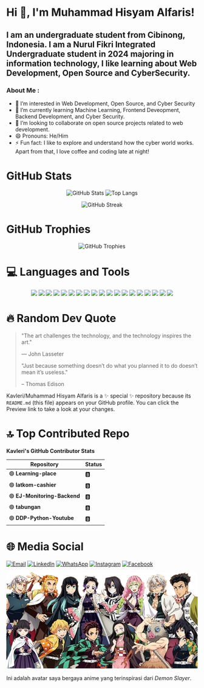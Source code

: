 # Hi 👋, I'm Muhammad Hisyam Alfaris!
## I am an undergraduate student from Cibinong, Indonesia. I am a Nurul Fikri Integrated Undergraduate student in 2024 majoring in information technology, I like learning about Web Development, Open Source and Cyber ​​Security.

### About Me :
- 👀 I’m interested in Web Development, Open Source, and Cyber Security
- 🌱 I’m currently learning Machine Learning, Frontend Deveopment, Backend Development, and Cyber Security.
- 💞️ I’m looking to collaborate on open source projects related to web development.
- 😄 Pronouns: He/Him
- ⚡ Fun fact: I like to explore and understand how the cyber world works. Apart from that, I love coffee and coding late at night!


# GitHub Stats


<p align="center">
   <img src="https://github-readme-stats.vercel.app/api?username=Kavleri&show_icons=true&theme=dark" alt="GitHub Stats" />
   <img src="https://github-readme-stats.vercel.app/api/top-langs/?username=Kavleri&layout=compact&theme=dark" alt="Top Langs" />
</p>

<p align="center">
   <img src="https://github-readme-streak-stats.herokuapp.com/?user=Kavleri&theme=dark" alt="GitHub Streak" />
</p>


# GitHub Trophies

<p align="center">
   <img src="https://github-profile-trophy.vercel.app/?username=Kavleri&theme=darkhub&row=1&column=6" alt="GitHub Trophies" />
</p>


# 💻 Languages and Tools

<p align="center">
   <img src="https://img.shields.io/badge/html5-%23E34F26.svg?style=for-the-badge&logo=html5&logoColor=white"/>
   <img src="https://img.shields.io/badge/css3-%231572B6.svg?style=for-the-badge&logo=css3&logoColor=white"/>
   <img src="https://img.shields.io/badge/javascript-%23323330.svg?style=for-the-badge&logo=javascript&logoColor=%23F7DF1E"/>
   <img src="https://img.shields.io/badge/node.js-%2343853D.svg?style=for-the-badge&logo=node.js&logoColor=white"/>
   <img src="https://img.shields.io/badge/react-%2320232a.svg?style=for-the-badge&logo=react&logoColor=%2361DAFB"/>
   <img src="https://img.shields.io/badge/python-%2314354C.svg?style=for-the-badge&logo=python&logoColor=white"/>
   <img src="https://img.shields.io/badge/java-%23ED8B00.svg?style=for-the-badge&logo=java&logoColor=white"/>
   <img src="https://img.shields.io/badge/c++-%2300599C.svg?style=for-the-badge&logo=c%2B%2B&logoColor=white)"/>
   <img src="https://img.shields.io/badge/javascript-%23323330.svg?style=for-the-badge&logo=javascript&logoColor=%23F7DF1E"/>
   <img src="https://img.shields.io/badge/typescript-%23007ACC.svg?style=for-the-badge&logo=typescript&logoColor=white"/>
   <img src="https://img.shields.io/badge/ruby-%23CC342D.svg?style=for-the-badge&logo=ruby&logoColor=white"/>
   <img src="https://img.shields.io/badge/go-%2300ADD8.svg?style=for-the-badge&logo=go&logoColor=white"/>
   <img src="https://img.shields.io/badge/rust-%23000000.svg?style=for-the-badge&logo=rust&logoColor=white"/>
   <img src="https://img.shields.io/badge/php-%23777BB4.svg?style=for-the-badge&logo=php&logoColor=white"/>
   <img src="https://img.shields.io/badge/swift-%23FA7343.svg?style=for-the-badge&logo=swift&logoColor=white"/>
   <img src="https://img.shields.io/badge/kotlin-%230095D5.svg?style=for-the-badge&logo=kotlin&logoColor=white"/>
   <img src="https://img.shields.io/badge/html5-%23E34F26.svg?style=for-the-badge&logo=html5&logoColor=white"/>
   <img src="https://img.shields.io/badge/css3-%231572B6.svg?style=for-the-badge&logo=css3&logoColor=white"/>
   <img src="https://img.shields.io/badge/r-%23276DC3.svg?style=for-the-badge&logo=r&logoColor=white"/>

</p>


# 🔥 Random Dev Quote
> "The art challenges the technology, and the technology inspires the art."
>
> — John Lasseter
>
> "Just because something doesn’t do what you planned it to do doesn’t mean it’s useless."
>
> – Thomas Edison


Kavleri/Muhammad Hisyam Alfaris is a ✨ special ✨ repository because its `README.md` (this file) appears on your GitHub profile.
You can click the Preview link to take a look at your changes.


# 🔝 Top Contributed Repo

**Kavleri's GitHub Contributor Stats**

| Repository       | Status |
|------------------|--------|
| 🟢 **Learning-place**     | 🅱️ |
| 🟢 **latkom-cashier**     | 🅱️ |
| 🟢 **EJ-Monitoring-Backend** | 🅱️ |
| 🟢 **tabungan**           | 🅱️ |
| 🟢 **DDP-Python-Youtube** | 🅱️ |


# 🌐 Media Social

[![Email](https://img.shields.io/badge/Email-emailsaya%40gmail.com-blue?logo=gmail&logoColor=white)](mailto:muhammadhisyamalfaris2085@gmail.com)
[![LinkedIn](https://img.shields.io/badge/LinkedIn-Connect-blue?logo=linkedin&style=flat)](https://www.linkedin.com/in/muhammad-hisyam-alfaris-529465332?)
[![WhatsApp](https://img.shields.io/badge/Whatsapp-30302f?style=flat&logo=whatsapp)](https://wa.me/6285691753134)
[![Instagram](https://img.shields.io/badge/-Instagram-C13584?style=flat-square&labelColor=C13584&logo=instagram&logoColor=white&link=https://www.instagram.com/eduardopiresbr)](https://www.instagram.com/drag_his/profilecard)
[![Facebook](https://img.shields.io/badge/Facebook-blue?logo=facebook)](https://www.facebook.com/Ris_Syam)

<p align="center">
  <img src="https://raw.githubusercontent.com/Kavleri/Gambar/main/Demon-slayer-tanpa-background.png" alt="Demon Slayer Avatar" width="1000" />
</p>

Ini adalah avatar saya bergaya anime yang terinspirasi dari *Demon Slayer*.
